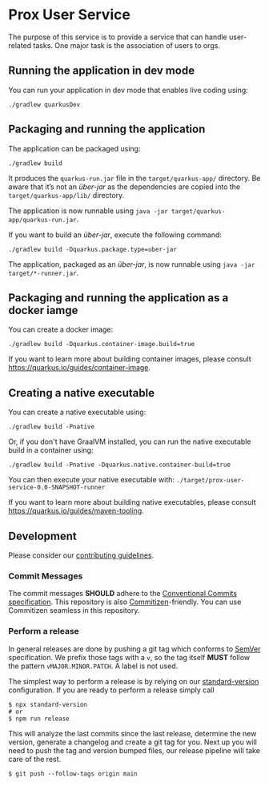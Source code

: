 # Prox User Service

The purpose of this service is to provide a service that can handle user-related tasks. One major task is the association of users to orgs.

## Running the application in dev mode

You can run your application in dev mode that enables live coding using:

```shell script
./gradlew quarkusDev
```

## Packaging and running the application

The application can be packaged using:

```shell script
./gradlew build
```

It produces the `quarkus-run.jar` file in the `target/quarkus-app/` directory.
Be aware that it’s not an _über-jar_ as the dependencies are copied into the `target/quarkus-app/lib/` directory.

The application is now runnable using `java -jar target/quarkus-app/quarkus-run.jar`.

If you want to build an _über-jar_, execute the following command:

```shell script
./gradlew build -Dquarkus.package.type=uber-jar
```

The application, packaged as an _über-jar_, is now runnable using `java -jar target/*-runner.jar`.

## Packaging and running the application as a docker iamge

You can create a docker image:

```shell script
./gradlew build -Dquarkus.container-image.build=true
```

If you want to learn more about building container images, please consult https://quarkus.io/guides/container-image.

## Creating a native executable

You can create a native executable using:

```shell script
./gradlew build -Pnative
```

Or, if you don't have GraalVM installed, you can run the native executable build in a container using:

```shell script
./gradlew build -Pnative -Dquarkus.native.container-build=true
```

You can then execute your native executable with: `./target/prox-user-service-0.0-SNAPSHOT-runner`

If you want to learn more about building native executables, please consult https://quarkus.io/guides/maven-tooling.

## Development

Please consider our [contributing guidelines](./CONTRIBUTING.md).

### Commit Messages

The commit messages **SHOULD** adhere to the
[Conventional Commits specification](https://conventionalcommits.org/). This
repository is also
[Commitizen](https://github.com/pocommitizen/cz-cli)-friendly. You can use
Commitizen seamless in this repository.

### Perform a release

In general releases are done by pushing a git tag which conforms to
[SemVer](https://semver.org/) specification. We prefix those tags with a `v`, so
the tag itself **MUST** follow the pattern `vMAJOR.MINOR.PATCH`. A label is not
used.

The simplest way to perform a release is by relying on our
[standard-version](https://github.com/conventional-changelog/standard-version)
configuration. If you are ready to perform a release simply call

```shell
$ npx standard-version
# or
$ npm run release
```

This will analyze the last commits since the last release, determine the new
version, generate a changelog and create a git tag for you. Next up you will
need to push the tag and version bumped files, our release pipeline will take
care of the rest.

```shell
$ git push --follow-tags origin main
```
